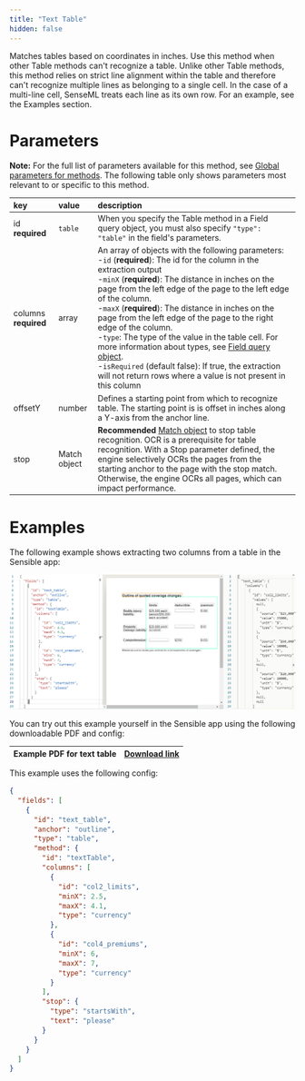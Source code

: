 ```yaml
---
title: "Text Table"
hidden: false
---
```

Matches tables based on coordinates in inches. Use this method when other Table methods can't recognize a table.  Unlike other Table methods, this method relies on strict line alignment within the table and therefore can't recognize multiple lines as belonging to a single cell. In the case of a multi-line cell, SenseML treats each line as its own row. For an example, see the Examples section.

Parameters
=====

**Note:** For the full list of parameters available for this method, see [Global parameters for methods](doc:method-object#section-global-parameters-for-methods). The following table only shows parameters most relevant to or specific to this method.

| key                  | value        | description                                                  |
| :------------------- | :----------- | :----------------------------------------------------------- |
| id **required**      | `table`      | When you specify the Table method in a Field query object, you must also specify `"type": "table"` in the field's parameters. |
| columns **required** | array        | An array of objects with the following parameters:<br/> -`id` (**required**): The id for the column in the extraction output<br/> -`minX` (**required**):  The distance in inches on the page from the left edge of the page to the left edge of the column.  <br/>  -`maxX` (**required**):  The distance in inches on the page from the left edge of the page to the right edge of the column.  <br/>  -`type`: The type of the value in the table cell. For more information about types, see [Field query object](doc:field-query-object).<br/>   -`isRequired` (default false):  If true, the extraction will not return rows where a value is not present in this column |
| offsetY              | number       | Defines a starting point from which to recognize table. The starting point is is offset in inches along a Y-axis from the anchor line. |
| stop                 | Match object | **Recommended** [Match object](doc:anchor-object#section-match-object)  to stop table recognition. OCR is a prerequisite for table recognition. With a Stop parameter defined, the engine selectively OCRs the pages from the starting anchor to the page with the stop match. Otherwise, the engine OCRs all pages, which can impact performance. |

Examples
====

The following example shows extracting two columns from a table in the Sensible app:

![](https://raw.githubusercontent.com/sensible-hq/sensible-docs/review/readme-sync/assets/v0/images/text_table_example.png)


You can try out this example yourself in the Sensible app using the following downloadable PDF and config:

| Example PDF for text table | [Download link](https://raw.githubusercontent.com/sensible-hq/sensible-docs/main/readme-sync/assets/v0/pdfs/example_text_table_2.pdf) |
| -------------------------- | ------------------------------------------------------------ |

This example uses the following config:

```json
{
  "fields": [
    {
      "id": "text_table",
      "anchor": "outline",
      "type": "table",
      "method": {
        "id": "textTable",
        "columns": [
          {
            "id": "col2_limits",
            "minX": 2.5,
            "maxX": 4.1,
            "type": "currency"
          },
          {
            "id": "col4_premiums",
            "minX": 6,
            "maxX": 7,
            "type": "currency"
          }
        ],
        "stop": {
          "type": "startsWith",
          "text": "please"
        }
      }
    }
  ]
}
```

